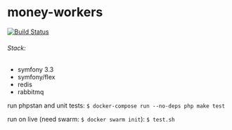 money-workers
=============
[![Build Status](https://travis-ci.org/server-may-cry/money-workers.svg?branch=master)](https://travis-ci.org/server-may-cry/money-workers)

###### Stack:
* symfony 3.3
* symfony/flex
* redis
* rabbitmq

run phpstan and unit tests: `$ docker-compose run --no-deps php make test`

run on live (need swarm: `$ docker swarm init`): `$ test.sh`
